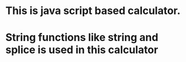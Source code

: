 # This is java script based calculator.
# String functions like string and splice is used in this calculator 
